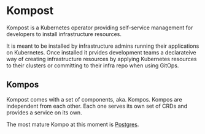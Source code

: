 # Kompost

Kompost is a Kubernetes operator providing self-service management for
developers to install infrastructure resources.

It is meant to be installed by infrastructure admins running their applications
on Kubernetes. Once installed it prvides development teams a declarateive way of
creating infrastructure resources by applying Kubernetes resources to their
clusters or committing to their infra repo when using GitOps.

## Kompos

Kompost comes with a set of components, aka. Kompos. Kompos are independent
from each other. Each one serves its own set of CRDs and provides a service
on its own.

The most mature Kompo at this moment is [Postgres](/postgres).

